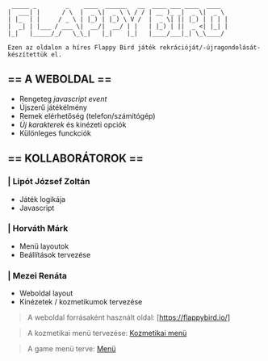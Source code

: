 ```
 _____ _        _    ____  ______   __  ____ ___ ____  ____  
|  ___| |      / \  |  _ \|  _ \ \ / / | __ )_ _|  _ \|  _ \ 
| |_  | |     / _ \ | |_) | |_) \ V /  |  _ \| || |_) | | | |
|  _| | |___ / ___ \|  __/|  __/ | |   | |_) | ||  _ <| |_| |
|_|   |_____/_/   \_\_|   |_|    |_|   |____/___|_| \_\____/ 
```

`Ezen az oldalon a híres Flappy Bird játék rekrációját/-újragondolását- készítettük el.`

## == A WEBOLDAL ==

- Rengeteg *javascript event*
- Újszerű játékélmény
- Remek elérhetőség (telefon/számítógép)
- *Új karakterek* és kinézeti opciók
- Különleges funckciók

## == KOLLABORÁTOROK == 

### | Lipót József Zoltán
- Játék logikája
- Javascript

### | Horváth Márk
- Menü layoutok
- Beállítások tervezése

### | Mezei Renáta
- Weboldal layout
- Kinézetek / kozmetikumok tervezése

> A weboldal forrásaként használt oldal: [https://flappybird.io/]

> A kozmetikai menü tervezése: [Kozmetikai menü](https://www.figma.com/design/8BXv6neDvcqvLgolOnUo2y/Untitled?node-id=0-1&node-type=canvas&t=dYBp0vrTpQ8ombqe-0)

> A game menü terve: [Menü](https://www.figma.com/design/M062oZA8D6N74Ejt42AmiP/Menu?node-id=10-2&t=UJabtc1LtCfwQujg-1)
